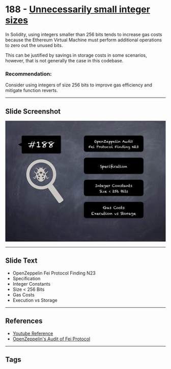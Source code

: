 
# 188 - [Unnecessarily small integer sizes](./Unnecessarily%20small%20integer%20sizes.md)

In Solidity, using integers smaller than 256 bits tends to increase gas costs because the Ethereum Virtual Machine must perform additional operations to zero out the unused bits. 

This can be justified by savings in storage costs in some scenarios, however, that is not generally the case in this codebase.

### Recommendation:
Consider using integers of size 256 bits to improve gas efficiency and mitigate function reverts.
___
## Slide Screenshot
![188.png](../../images/8.%20Audit%20Findings%20201/188.png)
___
## Slide Text
- OpenZeppelin Fei Protocol Finding N23
- Specification
- Integer Constants
- Size < 256 Bits
- Gas Costs
- Execution vs Storage
___
## References
- [Youtube Reference](https://youtu.be/0J7KI4WGd0Q?t=369)
- [OpenZeppelin's Audit of Fei Protocol](https://blog.openzeppelin.com/fei-protocol-audit/)
___
## Tags
